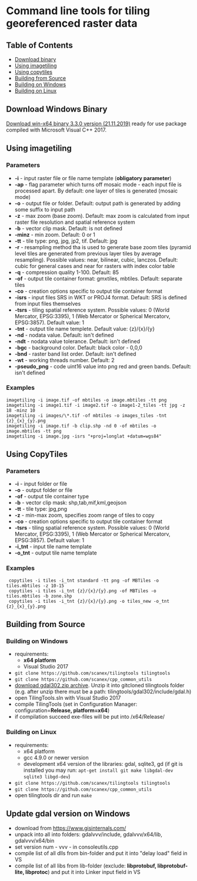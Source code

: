 # Command line tools for tiling georeferenced raster data

## Table of Contents
  * [Download binary](#download-windows-binary)
  * [Using imagetiling](#using-imagetiling)
  * [Using copytiles](#using-copytiles)
  * [Building from Source](#building-from-source)
   * [Building on Windows](#building-on-windows)
   * [Building on Linux](#building-on-linux)
    
  
## Download Windows Binary
[Download win-x64 binary 3.3.0 version (21.11.2019)](https://github.com/mpotanin/binaries/blob/master/tilingtools_win_x64_3.3.0.zip) ready for use package compiled with Microsoft Visual C++ 2017.

## Using imagetiling

### Parameters
* **-i** - input raster file or file name template (**obligatory parameter**)
* **-ap** - flag parameter which turns off mosaic mode - each input file is processed apart. By default: one layer of tiles is generated (mosaic mode)
* **-o** - output file or folder. Default: output path is generated by adding some suffix to input path
* **-z** - max zoom (base zoom). Default: max zoom is calculated from input raster file resolution and spatial reference system
* **-b** - vector clip mask. Default: is not defined
* **-minz** - min zoom. Default: 0 or 1
* **-tt** - tile type: png, jpg, jp2, tif. Default: jpg
* **-r** - resampling method tha is used to generate base zoom tiles (pyramid level tiles are generated from previous layer tiles by average resampling). Possible values: near, bilinear, cubic, lanczos. Default: cubic for general cases and near for rasters with index color table
* **-q** - compression quality 1-100. Default: 85
* **-of** - output tile container format: gmxtiles, mbtiles. Default: separate tiles 
* **-co** - creation options specific to output tile container format
* **-isrs** - input files SRS in WKT or PROJ4 format. Default: SRS is defined from input files themselves 
* **-tsrs** - tiling spatial reference system. Possible values: 0 (World Mercator, EPSG:3395), 1 (Web Mercator or Spherical Mercatorv, EPSG:3857). Default value: 1 
* **-tnt** - output tile name templete. Default value: {z}/{x}/{y}
* **-nd** - nodata value. Default: isn't defined
* **-ndt** - nodata value tolerance. Default: isn't defined
* **-bgc** - background color. Default: black color - 0,0,0
* **-bnd** - raster band list order. Default: isn't defined
* **-wt** - working threads number. Default: 2
* **-pseudo_png** - code uint16 value into png red and green bands. Default: isn't defined

### Examples
```
imagetiling -i image.tif -of mbtiles -o image.mbtiles -tt png
imagetiling -i image1.tif -i image2.tif -o image1-2_tiles -tt jpg -z 18 -minz 10
imagetiling -i images/\*.tif -of mbtiles -o images_tiles -tnt {z}_{x}_{y}.png
imagetiling -i image.tif -b clip.shp -nd 0 -of mbtiles -o image.mbtiles -tt png
imagetiling -i image.jpg -isrs "+proj=longlat +datum=wgs84"
```

## Using CopyTiles
### Parameters
* **-i** - input folder or file
* **-o** - output folder or file 
* **-of** - output tile container type
* **-b** - vector clip mask: shp,tab,mif,kml,geojson
* **-tt** - tile type: jpg,png
* **-z** - min-max zoom, specifies zoom range of tiles to copy 
* **-co** - creation options specific to output tile container format
* **-tsrs** - tiling spatial reference system. Possible values: 0 (World Mercator, EPSG:3395), 1 (Web Mercator or Spherical Mercatorv, EPSG:3857). Default value: 1 
* **-i_tnt** - input tile name template
* **-o_tnt** - output tile name template

### Examples
```
 copytiles -i tiles -i_tnt standard -tt png -of MBTiles -o tiles.mbtiles -z 10-15
 copytiles -i tiles -i_tnt {z}/{x}/{y}.png -of MBTiles -o tiles.mbtiles -b zone.shp
 copytiles -i tiles -i_tnt {z}/{x}/{y}.png -o tiles_new -o_tnt {z}_{x}_{y}.png 
```

## Building from Source
### Building on Windows
* requirements:
  * **x64 platform**
  * Visual Studio 2017
* ```git clone https://github.com/scanex/tilingtools tilingtools``` 
* ```git clone https://github.com/scanex/cpp_common_utils```
* [download gdal302.zip archive](https://github.com/mpotanin/binaries/blob/master/gdal302.zip). Unzip it into gitcloned tilingtools folder (e.g. after unzip there must be a path: tilingtools/gdal302/include/gdal.h)
* open TilingTools.sln with Visual Studio 2017
* compile TilingTools (set in Configuration Manager: configuration=**Release, platform=x64**)
* if compilation succeed exe-files will be put into /x64/Release/

### Building on Linux
* requirements:
  * x64 platform
  * gcc 4.9.0 or newer version
  * development x64 version of the libraries: gdal, sqlite3, gd (if git is installed you may run: ```apt-get install git make libgdal-dev sqlite3 libgd-dev```)
* ```git clone https://github.com/scanex/tilingtools tilingtools``` 
* ```git clone https://github.com/scanex/cpp_common_utils```  
* open tilingtools dir and run ```make```

## Update gdal version on Windows
* download from https://www.gisinternals.com/
* unpack into all into folders: gdalvvv/include, gdalvvv/x64/lib, gdalvvv/x64/bin
* set version num - vvv - in consoleutils.cpp
* compile list of all dlls from bin-folder and put it into "delay load" field in VS
* compile list of all libs from lib-folder (exclude: **libprotobuf, libprotobuf-lite, libprotoc**) and put it into Linker input field in VS


